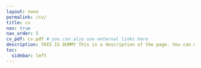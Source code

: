 ```yaml
---
layout: none 
permalink: /cv/
title: cv
nav: true
nav_order: 5
cv_pdf: cv.pdf # you can also use external links here
description: THIS IS DUMMY This is a description of the page. You can modify it in '_pages/cv.md'. You can also change or remove the top pdf download button.
toc:
  sidebar: left
---
```




<script>
  window.onload = function() {
    window.open("/assets/pdf/cv_academic_bibekluitel.pdf", "_blank");
    window.location.href = "/";
  };
</script>
